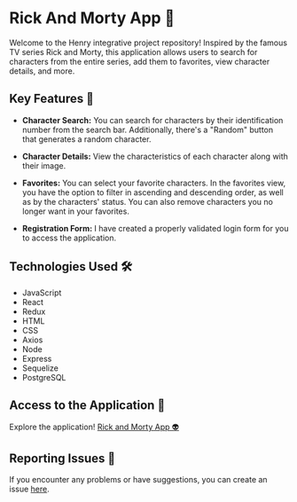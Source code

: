# Rick And Morty App 🚀

Welcome to the Henry integrative project repository! Inspired by the famous TV series Rick and Morty, this application allows users to search for characters from the entire series, add them to favorites, view character details, and more.

## Key Features 🌟

- **Character Search:** You can search for characters by their identification number from the search bar. Additionally, there's a "Random" button that generates a random character.

- **Character Details:** View the characteristics of each character along with their image.

- **Favorites:** You can select your favorite characters. In the favorites view, you have the option to filter in ascending and descending order, as well as by the characters' status. You can also remove characters you no longer want in your favorites.

- **Registration Form:** I have created a properly validated login form for you to access the application.

## Technologies Used 🛠️

- JavaScript
- React
- Redux
- HTML
- CSS
- Axios
- Node
- Express
- Sequelize
- PostgreSQL

## Access to the Application 🎉

Explore the application! [Rick and Morty App 👽](https://rick-and-morty-front-theta.vercel.app/)

## Reporting Issues 🐞

If you encounter any problems or have suggestions, you can create an issue [here](https://github.com/NataliaRoni/Rick-and-Morty/issues).

